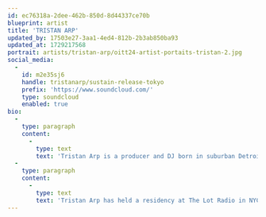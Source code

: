```yaml
---
id: ec76318a-2dee-462b-850d-8d44337ce70b
blueprint: artist
title: 'TRISTAN ARP'
updated_by: 17503e27-3aa1-4ed4-812b-2b3ab850ba93
updated_at: 1729217568
portrait: artists/tristan-arp/oitt24-artist-portaits-tristan-2.jpg
social_media:
  -
    id: m2e35sj6
    handle: tristanarp/sustain-release-tokyo
    prefix: 'https://www.soundcloud.com/'
    type: soundcloud
    enabled: true
bio:
  -
    type: paragraph
    content:
      -
        type: text
        text: 'Tristan Arp is a producer and DJ born in suburban Detroit,specializing in slippery, outsider club music and polyrhythmic ambient compositions. While his leftfield bass records for 3024, SLINK and his own Human Pitch label are driven by a search for unheard rhythms, his full-length debut Sculpturegardening and forthcoming a pool, a portal (out October 25th) for the UK label Wisdom Teeth explore gentler biomorphic environments, merging cello with modular synthesis. Wild, multi-genre freakouts and unexpected blends dot the winding paths of his DJ sets, while his live sets weave hand-drumming with electronics and his sound installations offer generative multi-channel arrangements that never play the same way twice.'
  -
    type: paragraph
    content:
      -
        type: text
        text: 'Tristan Arp has held a residency at The Lot Radio in NYC with his partner in Human Pitch, Simisea, since the radio’s inception, featuring guests from around the world. He is also a member of the percussive ambient trio Asa Tone, who’s albums for Leaving Records will be followed by a 2025 release on Good Morning Tapes.'
---
```

